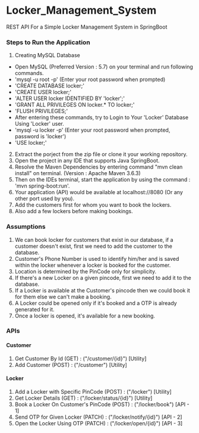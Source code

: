 # Locker_Management_System
REST API For a Simple Locker Management System in SpringBoot

### Steps to Run the Application
1. Creating MySQL Database
  * Open MySQL (Preferred Version : 5.7) on your terminal and run following commands.
  * 'mysql -u root -p' (Enter your root password when prompted)
  * 'CREATE DATABASE locker;'
  * 'CREATE USER locker;'
  * 'ALTER USER locker IDENTIFIED BY 'locker';'
  * 'GRANT ALL PRIVILEGES ON locker.* TO locker;'
  * 'FLUSH PRIVILEGES;'
  * After entering these commands, try to Login to Your 'Locker' Database Using 'Locker' user.
  * 'mysql -u locker -p' (Enter your root password when prompted, password is 'locker')
  * 'USE locker;'
2. Extract the porject from the zip file or clone it your working repository.
3. Open the project in any IDE that supports Java SpringBoot.
4. Resolve the Maven Dependencies by entering command "mvn clean install" on terminal. (Version : Apache Maven 3.6.3)
5. Then on the IDEs terminal, start the application by using the command : 'mvn spring-boot:run'.
6. Your application (API) would be available at localhost://8080 (Or any other port used by you).
7. Add the customers first for whom you want to book the lockers.
8. Also add a few lockers before making bookings.

### Assumptions
1. We can book locker for customers that exist in our database, if a customer doesn't exist, first we need to add the customer to the database.
2. Customer's Phone Number is used to identify him/her and is saved within the locker whenever a locker is booked for the customer.
3. Location is determined by the PinCode only for simplicity. 
4. If there's a new Locker on a given pincode, first we need to add it to the database.
5. If a Locker is available at the Customer's pincode then we could book it for them else we can't make a booking.
6. A Locker could be opened only if it's booked and a OTP is already generated for it.
7. Once a locker is opened, it's available for a new booking.

### APIs

#### Customer
1. Get Customer By Id (GET) : ("/customer/{id}") [Utility]
2. Add Customer (POST) : ("/customer") [Utility]

#### Locker
1. Add a Locker with Specific PinCode (POST) : ("/locker") [Utility]
2. Get Locker Details (GET) : ("/locker/status/{id}") [Utility]
3. Book a Locker On Customer's PinCode (POST) : ("/locker/book") [API - 1]
4. Send OTP for Given Locker (PATCH) : ("/locker/notify/{id}") [API - 2]
5. Open the Locker Using OTP (PATCH) : ("/locker/open/{id}") [API - 3]  
